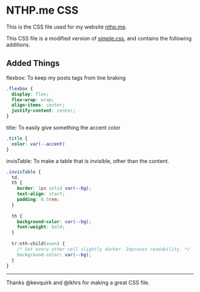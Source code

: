 # NTHP.me CSS

This is the CSS file used for my website [nthp.me](https://nthp.me). 

This CSS file is a modified version of [simple.css](https://github.com/kevquirk/simple.css), and contains the following additions.

## Added Things

flexbox: To keep my posts tags from line braking

```CSS
.flexbox {
  display: flex;
  flex-wrap: wrap;
  align-items: center;
  justify-content: center;
}
```

title: To easily give something the accent color

```CSS
.title {
  color: var(--accent)
}
```

invisTable: To make a table that is invisible, other than the content.

```CSS
.invisTable {
  td,
  th {
	border: 1px solid var(--bg);
	text-align: start;
	padding: 0.5rem;
  }
  
  th {
	background-color: var(--bg);
	font-weight: bold;
  }
  
  tr:nth-child(even) {
	/* Set every other cell slightly darker. Improves readability. */
	background-color: var(--bg);
  }
}
```

---

Thanks @kevquirk and @lkhrs for making a great CSS file.